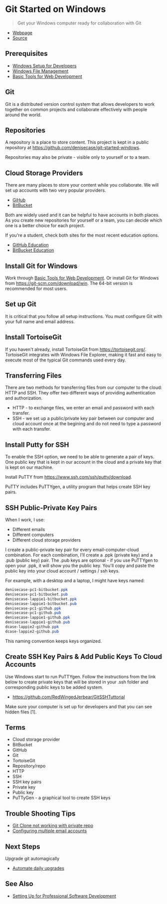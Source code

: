 # Git Started on Windows

> Get your Windows computer ready for collaboration with Git

- [Webpage](https://github.com/denisecase/git-started-windows)
- [Source](https://denisecase.github.io/git-started-windows/)

## Prerequisites

- [Windows Setup for Developers](https://github.com/denisecase/windows-setup)
- [Windows File Management](https://github.com/denisecase/windows-file-management)
- [Basic Tools for Web Development](https://github.com/denisecase/basic-tools-for-webdev)

## Git

Git is a distributed version control system that allows developers to work together on common projects and collaborate effectively with people around the world.

## Repositories

A repository is a place to store content. This project is kept in a public repository at <https://github.com/denisecase/git-started-windows>.

Repositories may also be private - visible only to yourself or to a team.

## Cloud Storage Providers

There are many places to store your content while you collaborate. We will set up accounts with two very popular providers.

- [GiHub](https://github.com/)
- [BitBucket](https://bitbucket.org)

Both are widely used and it can be helpful to have accounts in both places. As you create new repositories for yourself or a team, you can decide which one is a better choice for each project.

If you're a student, check both sites for the most recent education options.

- [GitHub Education](https://education.github.com/)
- [BitBucket Education](https://bitbucket.org/product/education)

## Install Git for Windows

Work through [Basic Tools for Web Development](https://github.com/denisecase/basic-tools-for-webdev). Or install Git for Windows from <https://git-scm.com/download/win>. The 64-bit version is recommended for most users.

## Set up Git

It is critical that you follow all setup instructions. You must configure Git with your full name and email address.

## Install TortoiseGit

If you haven't already, install TortoiseGit from <https://tortoisegit.org/>. TortoiseGit integrates with Windows File Explorer, making it fast and easy to execute most of the typical Git commands used every day.

## Transferring Files

There are two methods for transferring files from our computer to the cloud: HTTP and SSH. They offer two different ways of providing authentication and authorization.

- HTTP - to exchange files, we enter an email and password with each transfer.
- SSH - we set up a public/private key pair between our computer and cloud account once at the begining and do not need to type a password with each transfer.

## Install Putty for SSH

To enable the SSH option, we need to be able to generate a pair of keys. One public key that is kept in our account in the cloud and a private key that is kept on our machine.

Install PuTTY from <https://www.ssh.com/ssh/putty/download>.

PuTTY includes PuTTYgen, a utility program that helps create SSH key pairs.

## SSH Public-Private Key Pairs

When I work, I use:

- Different emails
- Different computers
- Different cloud storage providers

I create a public-private key pair for every email-computer-cloud combination. For each combination, I'll create a .ppk (private key) and a .pub (public key) pair. The .pub keys are optional - if you use PuTTYgen to open your .ppk, it will show you the public key. You'll copy and paste the public key into your cloud account / settings / ssh keys.

For example, with a desktop and a laptop, I might have keys named:

```PowerShell
denisecase-pc1-bitbucket.ppk
denisecase-pc1-bitbucket.pub
denisecase-lappie1-bitbucket.ppk
denisecase-lappie1-bitbucket.pub
denisecase-pc1-github.ppk
denisecase-pc1-github.pub
denisecase-lappie1-github.ppk
denisecase-lappie1-github.pub
dcase-lappie2-github.ppk
dcase-lappie2-github.pub
```

This naming convention keeps keys organized.

## Create SSH Key Pairs & Add Public Keys To Cloud Accounts

Use Windows start to run PuTTYgen. Follow the instructions from the link below to create private keys that will be stored in your .ssh folder and corresponding public keys to be added system.

- <https://github.com/RedWingedJerbear/GitSSHTuttorial>

Make sure your computer is set up for developers and that you can see hidden files [1].

## Terms

- Cloud storage provider
- BitBucket
- GitHub
- Git
- TortoiseGit
- Repository/repo
- HTTP
- SSH
- SSH key pairs
- Private key
- Public key
- PuTTyGen - a graphical tool to create SSH keys

## Trouble Shooting Tips

- [Git Clone not working with private repo](https://github.community/t5/How-to-use-Git-and-GitHub/git-clone-is-not-working-for-a-private-repo/td-p/2513)
- [Configuring multiple email accounts](https://simonbasle.github.io/2017/10/git-identities-and-ssh/)

## Next Steps

Upgrade git automagically

- [Automate daily upgrades](https://github.com/denisecase/windows-daily-software-upgrade)

## See Also

- [Setting Up for Professional Software Development](https://github.com/denisecase/pro-dev-list)
